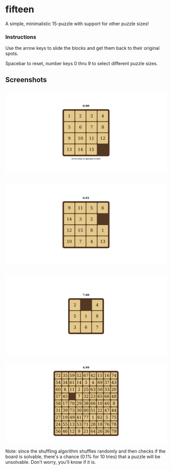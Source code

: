 # fifteen
A simple, minimalistic 15-puzzle with support for other puzzle sizes!

### Instructions
Use the arrow keys to slide the blocks and get them back to their original
spots.

Spacebar to reset, number keys 0 thru 9 to select different puzzle sizes.

## Screenshots

![](./screenshots/screenshot1.png)
---
![](./screenshots/screenshot2.png)
---
![](./screenshots/screenshot3.png)
---
![](./screenshots/screenshot4.png)

Note: since the shuffling algorithm shuffles randomly and then checks if the board is solvable, there's a chance (0.1% for 10 tries) that a puzzle will be unsolvable. Don't worry, you'll know if it is.
